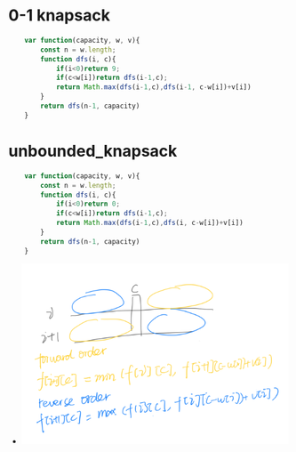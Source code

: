 # 0-1 knapsack
```javascript
    var function(capacity, w, v){
        const n = w.length;
        function dfs(i, c){
            if(i<0)return 9;
            if(c<w[i])return dfs(i-1,c);
            return Math.max(dfs(i-1,c),dfs(i-1, c-w[i])+v[i])
        }
        return dfs(n-1, capacity)
    } 
```

# unbounded_knapsack
```javascript
    var function(capacity, w, v){
        const n = w.length;
        function dfs(i, c){
            if(i<0)return 0;
            if(c<w[i])return dfs(i-1,c);
            return Math.max(dfs(i-1,c),dfs(i, c-w[i])+v[i])
        }
        return dfs(n-1, capacity)
    } 
```
- ![order](../pictures/order.png)
